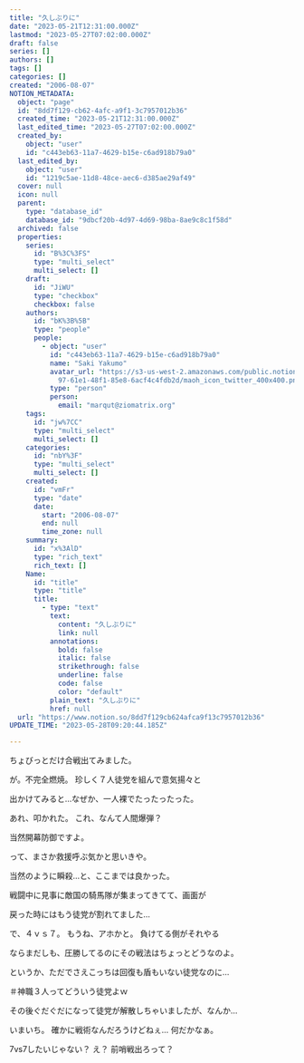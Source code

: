 ```yaml
---
title: "久しぶりに"
date: "2023-05-21T12:31:00.000Z"
lastmod: "2023-05-27T07:02:00.000Z"
draft: false
series: []
authors: []
tags: []
categories: []
created: "2006-08-07"
NOTION_METADATA:
  object: "page"
  id: "8dd7f129-cb62-4afc-a9f1-3c7957012b36"
  created_time: "2023-05-21T12:31:00.000Z"
  last_edited_time: "2023-05-27T07:02:00.000Z"
  created_by:
    object: "user"
    id: "c443eb63-11a7-4629-b15e-c6ad918b79a0"
  last_edited_by:
    object: "user"
    id: "1219c5ae-11d8-48ce-aec6-d385ae29af49"
  cover: null
  icon: null
  parent:
    type: "database_id"
    database_id: "9dbcf20b-4d97-4d69-98ba-8ae9c8c1f58d"
  archived: false
  properties:
    series:
      id: "B%3C%3FS"
      type: "multi_select"
      multi_select: []
    draft:
      id: "JiWU"
      type: "checkbox"
      checkbox: false
    authors:
      id: "bK%3B%5B"
      type: "people"
      people:
        - object: "user"
          id: "c443eb63-11a7-4629-b15e-c6ad918b79a0"
          name: "Saki Yakumo"
          avatar_url: "https://s3-us-west-2.amazonaws.com/public.notion-static.com/3ad1c4\
            97-61e1-48f1-85e8-6acf4c4fdb2d/maoh_icon_twitter_400x400.png"
          type: "person"
          person:
            email: "marqut@ziomatrix.org"
    tags:
      id: "jw%7CC"
      type: "multi_select"
      multi_select: []
    categories:
      id: "nbY%3F"
      type: "multi_select"
      multi_select: []
    created:
      id: "vmFr"
      type: "date"
      date:
        start: "2006-08-07"
        end: null
        time_zone: null
    summary:
      id: "x%3AlD"
      type: "rich_text"
      rich_text: []
    Name:
      id: "title"
      type: "title"
      title:
        - type: "text"
          text:
            content: "久しぶりに"
            link: null
          annotations:
            bold: false
            italic: false
            strikethrough: false
            underline: false
            code: false
            color: "default"
          plain_text: "久しぶりに"
          href: null
  url: "https://www.notion.so/8dd7f129cb624afca9f13c7957012b36"
UPDATE_TIME: "2023-05-28T09:20:44.185Z"

---
```

<link rel="stylesheet" href="https://cdn.jsdelivr.net/npm/katex@0.16.2/dist/katex.min.css" integrity="sha384-bYdxxUwYipFNohQlHt0bjN/LCpueqWz13HufFEV1SUatKs1cm4L6fFgCi1jT643X" crossorigin="anonymous">


ちょびっとだけ合戦出てみました。


が。不完全燃焼。 珍しく７人徒党を組んで意気揚々と


出かけてみると…なぜか、一人裸でたったったった。


あれ、叩かれた。 これ、なんて人間爆弾？


当然開幕防御ですよ。


って、まさか救援呼ぶ気かと思いきや。


当然のように瞬殺…と、ここまでは良かった。


戦闘中に見事に敵国の騎馬隊が集まってきてて、画面が


戻った時にはもう徒党が割れてました…


で、４ｖｓ７。 もうね、アホかと。 負けてる側がそれやる


ならまだしも、圧勝してるのにその戦法はちょっとどうなのよ。


というか、ただでさえこっちは回復も盾もいない徒党なのに…


＃神職３人ってどういう徒党よｗ


その後ぐだぐだになって徒党が解散しちゃいましたが、なんか…


いまいち。 確かに戦術なんだろうけどねぇ… 何だかなぁ。


7vs7したいじゃない？ え？ 前哨戦出ろって？

